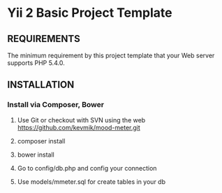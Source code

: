 Yii 2 Basic Project Template
============================
 

REQUIREMENTS
------------

The minimum requirement by this project template that your Web server supports PHP 5.4.0.


INSTALLATION
------------

### Install via Composer, Bower

1. Use Git or checkout with SVN using the web  https://github.com/kevmik/mood-meter.git

2. composer install

3. bower install
 
4. Go to config/db.php and config your connection

5. Use models/mmeter.sql for create tables in your db